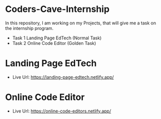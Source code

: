 # Coders-Cave-Internship
In this repository, I am working on my Projects, that will give me a task on the internship program.

- Task 1 Landing Page EdTech (Normal Task)
- Task 2 Online Code Editor (Golden Task)

  
# Landing Page EdTech 

- Live Url: https://landing-page-edtech.netlify.app/

# Online Code Editor

- Live Url: https://online-code-editors.netlify.app/
